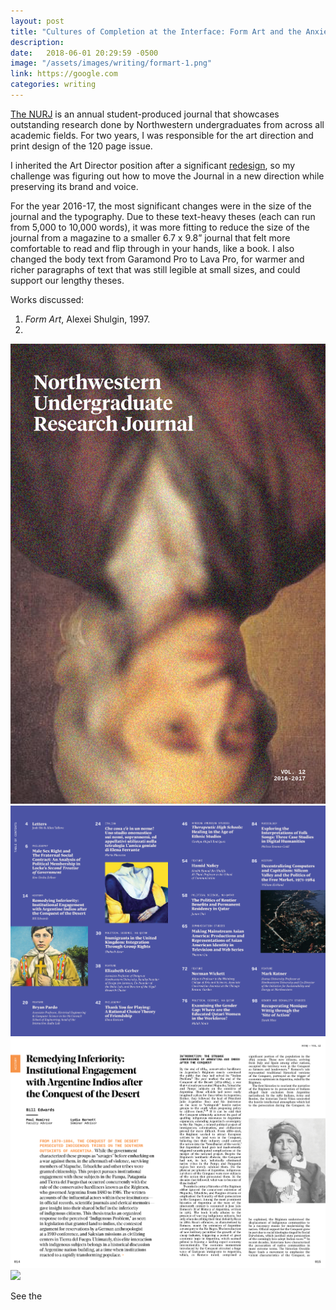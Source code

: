 ```yaml
---
layout: post
title: "Cultures of Completion at the Interface: Form Art and the Anxiety to do Something Over Nothing"
description: 
date:   2018-06-01 20:29:59 -0500
image: "/assets/images/writing/formart-1.png"
link: https://google.com
categories: writing
---
```

[The NURJ] is an annual student-produced journal that showcases outstanding research done by Northwestern undergraduates from across all academic fields. For two years, I was responsible for the art direction and print design of the 120 page issue.

I inherited the Art Director position after a significant [redesign], so my challenge was figuring out how to move the Journal in a new direction while preserving its brand and voice.

For the year 2016-17, the most significant changes were in the size of the journal and the typography. Due to these text-heavy theses (each can run from 5,000 to 10,000 words), it was more fitting to reduce the size of the journal from a magazine to a smaller 6.7 x 9.8” journal that felt more comfortable to read and flip through in your hands, like a book. I also changed the body text from Garamond Pro to Lava Pro, for warmer and richer paragraphs of text that was still legible at small sizes, and could support our lengthy theses.

Works discussed:
1. *Form Art*, Alexei Shulgin, 1997.
2.

![](/assets/images/projects/nurj-1617-0.jpg)
![](/assets/images/projects/nurj-1617-1.jpg)
![](/assets/images/projects/nurj-1617-2.jpg)
![](/assets/images/projects/nurj-1617-3.jpg)

See the


[The NURJ]: https://thenurj.com
[redesign]: http://joshshi.com/2017/02/04/nurj.html
